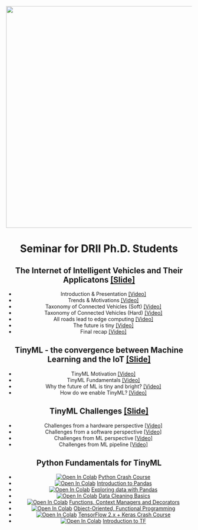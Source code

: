 <center><img width="600" src="https://drive.google.com/uc?export=view&id=1NQ-NZM6gYSkL66tGl2iqA0ZCK3yrNy8C"></center>
<center>

# Seminar for DRII Ph.D. Students

## The Internet of Intelligent Vehicles and Their Applicatons [[Slide]](https://github.com/ivanovitchm/seminar_tinyml/blob/main/resources/connected_vehicles.pdf)

- Introduction & Presentation [[Video]](https://www.loom.com/share/69de1084f06e476cba061605fb7a9f76)
- Trends & Motivations [[Video]](https://www.loom.com/share/f4b68f5442cf4dff995b8c029225a67c)
- Taxonomy of Connected Vehicles (Soft) [[Video]](https://www.loom.com/share/e5dfe85bdf474382b6567325f5d79bd4)
- Taxonomy of Connected Vehicles (Hard) [[Video]](https://www.loom.com/share/9c2884600ba84c73906c0878fe576ee2)
- All roads lead to edge computing [[Video]](https://www.loom.com/share/215e7cff4e2a43cdb61b9db098dd3224)
- The future is tiny [[Video]](https://www.loom.com/share/15b3068793bb4bab9980b5b82b0ed766)
- Final recap [[Video]](https://www.loom.com/share/1bae26b8279944f89516229e4494ecc8)

## TinyML - the convergence between Machine Learning and the IoT [[Slide]](https://github.com/ivanovitchm/seminar_tinyml/blob/main/resources/FundamentalsTinyML.pdf)

- TinyML Motivation [[Video]](https://www.loom.com/share/15d0cbe542a44b9e9c66675603d3c168)
- TinyML Fundamentals [[Video]](https://www.loom.com/share/6e0e8e8de0e946b389acb8fee892d44c)
- Why the future of ML is tiny and bright? [[Video]](https://www.loom.com/share/556cd84821964ba481d6c22e4f61427a)
- How do we enable TinyML? [[Video]](https://www.loom.com/share/2aab8b80908d40b88f078355bade02f0)

## TinyML Challenges [[Slide]](https://github.com/ivanovitchm/seminar_tinyml/blob/main/resources/ChallengesTinyML.pdf)

- Challenges from a hardware perspective [[Video]](https://www.loom.com/share/3611dffa4baf4807b79cb99b82662b86)
- Challenges from a software perspective [[Video]](https://www.loom.com/share/d6ae3f5c6b114b06940100bb6ccfe333)
- Challenges from ML perspective [[Video]](https://www.loom.com/share/b4bfdae510ce4f9691c224e46718670b)
- Challenges from ML pipeline [[Video]](https://www.loom.com/share/14397eb5aed1435093b41d206f1759e1)

## Python Fundamentals for TinyML

- [![Open In Colab](https://colab.research.google.com/assets/colab-badge.svg)](http://colab.research.google.com/github/ivanovitchm/seminar_tinyml/blob/main/resources/Notebooks/Task%20%2301%20-%20Python%20crash%20course.ipynb) [Python Crash Course](https://github.com/ivanovitchm/seminar_tinyml/blob/main/resources/Notebooks/Task%20%2301%20-%20Python%20crash%20course.ipynb)
- [![Open In Colab](https://colab.research.google.com/assets/colab-badge.svg)](http://colab.research.google.com/github/ivanovitchm/seminar_tinyml/blob/main/resources/Notebooks/Task%20%2302%20-%20Introduction%20to%20pandas.ipynb) [Introduction to Pandas](https://github.com/ivanovitchm/seminar_tinyml/blob/main/resources/Notebooks/Task%20%2302%20-%20Introduction%20to%20pandas.ipynb)
- [![Open In Colab](https://colab.research.google.com/assets/colab-badge.svg)](http://colab.research.google.com/github/ivanovitchm/seminar_tinyml/blob/main/resources/Notebooks/Task%20%2303%20-%20Exploring%20Data%20with%20pandas.ipynb) [Exploring data with Pandas](https://github.com/ivanovitchm/seminar_tinyml/blob/main/resources/Notebooks/Task%20%2303%20-%20Exploring%20Data%20with%20pandas.ipynb)
- [![Open In Colab](https://colab.research.google.com/assets/colab-badge.svg)](http://colab.research.google.com/github/ivanovitchm/seminar_tinyml/blob/main/resources/Notebooks/Task%20%2304%20-%20Data%20Cleaning%20Basics.ipynb) [Data Cleaning Basics](https://github.com/ivanovitchm/seminar_tinyml/blob/main/resources/Notebooks/Task%20%2304%20-%20Data%20Cleaning%20Basics.ipynb)
- [![Open In Colab](https://colab.research.google.com/assets/colab-badge.svg)](http://colab.research.google.com/github/ivanovitchm/seminar_tinyml/blob/main/resources/Notebooks/Task%20%2305%20-%20Functions%2C%20Context%20Managers%20and%20Decorators.ipynb) [Functions, Context Managers and Decorators](https://github.com/ivanovitchm/seminar_tinyml/blob/main/resources/Notebooks/Task%20%2305%20-%20Functions%2C%20Context%20Managers%20and%20Decorators.ipynb)
- [![Open In Colab](https://colab.research.google.com/assets/colab-badge.svg)](http://colab.research.google.com/github/ivanovitchm/seminar_tinyml/blob/main/resources/Notebooks/Task%20%2306%20-%20Object-Oriented%2C%20Fiunctional%20Programming.ipynb) [Object-Oriented, Functional Programming](https://github.com/ivanovitchm/seminar_tinyml/blob/main/resources/Notebooks/Task%20%2306%20-%20Object-Oriented%2C%20Fiunctional%20Programming.ipynb)
- [![Open In Colab](https://colab.research.google.com/assets/colab-badge.svg)](http://colab.research.google.com/github/ivanovitchm/seminar_tinyml/blob/main/resources/Notebooks/Task%20%2307%20-%20TensorFlow%202.x%20%2B%20Keras%20Crash%20Course.ipynb) [TensorFlow 2.x + Keras Crash Course](https://github.com/ivanovitchm/seminar_tinyml/blob/main/resources/Notebooks/Task%20%2307%20-%20TensorFlow%202.x%20%2B%20Keras%20Crash%20Course.ipynb)
- [![Open In Colab](https://colab.research.google.com/assets/colab-badge.svg)](http://colab.research.google.com/github/ivanovitchm/seminar_tinyml/blob/main/resources/Notebooks/Task%20%2308%20-%20Introduction%20to%20TF.ipynb) [Introduction to TF](https://github.com/ivanovitchm/seminar_tinyml/blob/main/resources/Notebooks/Task%20%2308%20-%20Introduction%20to%20TF.ipynb)



